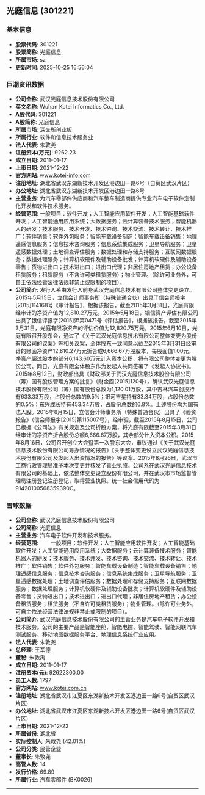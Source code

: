 ## 光庭信息 (301221)

### 基本信息

- **股票代码**: 301221
- **股票简称**: 光庭信息
- **所属市场**: sz
- **更新时间**: 2025-10-25 16:56:04

### 巨潮资讯数据

- **公司全称**: 武汉光庭信息技术股份有限公司
- **英文名称**: Wuhan Kotei Informatics Co., Ltd.
- **A股代码**: 301221
- **A股简称**: 光庭信息
- **所属市场**: 深交所创业板
- **所属行业**: 软件和信息技术服务业
- **法人代表**: 朱敦尧
- **注册资本(万元)**: 9262.23
- **成立日期**: 2011-01-17
- **上市日期**: 2021-12-22
- **官方网站**: www.kotei-info.com
- **注册地址**: 湖北省武汉东湖新技术开发区港边田一路6号（自贸区武汉片区）
- **办公地址**: 湖北省武汉东湖新技术开发区港边田一路6号
- **主营业务**: 为汽车零部件供应商和汽车整车制造商提供专业汽车电子软件定制化开发和软件技术服务。
- **经营范围**: 一般项目：软件开发；人工智能应用软件开发；人工智能基础软件开发；人工智能通用应用系统；大数据服务；云计算装备技术服务；智能机器人的研发；技术服务、技术开发、技术咨询、技术交流、技术转让、技术推广；软件销售；软件外包服务；智能车载设备制造；智能车载设备销售；地理遥感信息服务；信息技术咨询服务；信息系统集成服务；卫星导航服务；卫星遥感数据处理；土地调查评估服务；数据处理和存储支持服务；互联网数据服务；数据处理服务；计算机软硬件及辅助设备批发；计算机软硬件及辅助设备零售；货物进出口；技术进出口；进出口代理；非居住房地产租赁；办公设备租赁服务；租赁服务（不含许可类租赁服务）；物业管理。（除许可业务外，可自主依法经营法律法规非禁止或限制的项目）。
- **公司简介**: 发行人系由发行人前身武汉光庭信息技术有限公司整体变更设立。2015年5月15日，立信会计师事务所（特殊普通合伙）出具了信会师报字[2015]114168号《审计报告》，根据该报告，截至2015年3月31日，光庭有限经审计的净资产值为12,810.27万元。2015年5月18日，银信资产评估有限公司出具了银信评报字[2015]沪第0471号《评估报告》，根据该报告，截至2015年3月31日，光庭有限净资产的评估价值为12,820.75万元。2015年6月10日，光庭有限召开股东会，通过了《关于武汉光庭信息技术有限公司整体变更为股份有限公司的议案》等相关议案，全体股东一致同意以截至2015年3月31日经审计的账面净资产12,810.27万元折合成6,666.67万股股本，每股面值1.00元，净资产超过股本的部分6,143.60万元计入资本公积，将有限公司整体变更为股份公司。同日，光庭有限全体股东作为发起人共同签署了《发起人协议书》。2015年8月12日，财政部出具《财政部关于武汉光庭信息技术股份有限公司（筹）国有股权管理方案的批复》（财金函[2015]120号），确认武汉光庭信息技术股份有限公司（筹）国有股份总数为1,120.01万股，其中吉林汽车创投持有633.33万股，占股份总数的9.5%；银河吉星持有33.34万股，占股份总数的0.5%；东兴成长持有453.34万股，占股份总数的6.8%。上述股份均为国有法人股。2015年8月15日，立信会计师事务所（特殊普通合伙）出具了《验资报告》（信会师报字[2015]第115007号），经审验，截至2015年8月15日，公司已根据《公司法》有关规定及公司折股方案，将光庭有限截至2015年3月31日经审计的净资产折合股份总额6,666.67万股，其余部分计入资本公积。2015年8月16日，公司召开创立大会暨第一次股东大会，审议通过《关于武汉光庭信息技术股份有限公司筹办情况的报告》《关于整体变更设立武汉光庭信息技术股份有限公司及发起人出资情况的报告》等议案。2015年8月26日，武汉市工商行政管理局准予本次变更并核发了营业执照。公司系在武汉光庭信息技术有限公司的基础上，依法整体变更设立股份有限公司，并在武汉市市场监督管理局注册登记注册登记，取得营业执照。统一社会信用代码为91420100568359390C。

### 雪球数据

- **公司全称**: 武汉光庭信息技术股份有限公司
- **公司简称**: 光庭信息
- **主营业务**: 汽车电子软件开发和技术服务。
- **经营范围**: 　　一般项目：软件开发；人工智能应用软件开发；人工智能基础软件开发；人工智能通用应用系统；大数据服务；云计算装备技术服务；智能机器人的研发；技术服务、技术开发、技术咨询、技术交流、技术转让、技术推广；软件销售；软件外包服务；智能车载设备制造；智能车载设备销售；地理遥感信息服务；信息技术咨询服务；信息系统集成服务；卫星导航服务；卫星遥感数据处理；土地调查评估服务；数据处理和存储支持服务；互联网数据服务；数据处理服务；计算机软硬件及辅助设备批发；计算机软硬件及辅助设备零售；货物进出口；技术进出口；进出口代理；非居住房地产租赁；办公设备租赁服务；租赁服务（不含许可类租赁服务）；物业管理。（除许可业务外，可自主依法经营法律法规非禁止或限制的项目）。
- **公司简介**: 武汉光庭信息技术股份有限公司的主营业务是汽车电子软件开发和技术服务。公司的主要产品是智能座舱、智能电控、智能驾驶、智能网联汽车测试服务、移动地图数据服务平台、地理信息系统行业应用。
- **法人代表**: 朱敦尧
- **总经理**: 王军德
- **董秘**: 朱敦禹
- **成立日期**: 2011-01-17
- **注册资本(元)**: 92622300.00
- **员工人数**: 1797
- **官方网站**: www.kotei.com.cn
- **注册地址**: 湖北省武汉市江夏区东湖新技术开发区港边田一路6号(自贸区武汉片区)
- **办公地址**: 湖北省武汉市江夏区东湖新技术开发区港边田一路6号(自贸区武汉片区)
- **上市日期**: 2021-12-22
- **所属省份**: 湖北省
- **实际控制人**: 朱敦尧 (42.01%)
- **公司分类**: 民营企业
- **董事长**: 朱敦尧
- **高管人数**: 14
- **发行价格**: 69.89
- **所属行业**: 汽车零部件 (BK0026)

---
